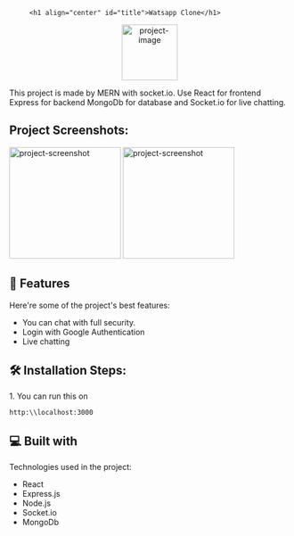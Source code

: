          <h1 align="center" id="title">Watsapp Clone</h1> 

<p align="center"><img src="https://thumbs.dreamstime.com/b/whats-new-logo-155631950.jpg" alt="project-image" width="100" height="100" border-radius="22px"></p>

<p id="description">This project is made by MERN with socket.io. Use React for frontend Express for backend MongoDb for database and Socket.io for live chatting.</p>

<h2>Project Screenshots:</h2>

<img src="https://www.sketchappsources.com/resources/source-image/whatsapp-ui-android-abinashmohanty.png" alt="project-screenshot" width="200" height="200/">

<img src="https://english.cdn.zeenews.com/sites/default/files/2021/11/07/985547-whatsapp-web-login.jpg" alt="project-screenshot" width="200" height="200/">

  
  
<h2>🧐 Features</h2>

Here're some of the project's best features:

*   You can chat with full security.
*   Login with Google Authentication
*   Live chatting

<h2>🛠️ Installation Steps:</h2>

<p>1. You can run this on</p>

```
http:\\localhost:3000
```

  
  
<h2>💻 Built with</h2>

Technologies used in the project:

*   React
*   Express.js
*   Node.js
*   Socket.io
*   MongoDb
